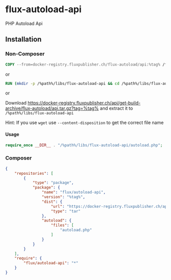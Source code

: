 # flux-autoload-api

PHP Autoload Api

## Installation

### Non-Composer

```dockerfile
COPY --from=docker-registry.fluxpublisher.ch/flux-autoload/api:%tag% /flux-autoload-api /%path%/libs/flux-autoload-api
```

or

```dockerfile
RUN (mkdir -p /%path%/libs/flux-autoload-api && cd /%path%/libs/flux-autoload-api && wget -O - https://docker-registry.fluxpublisher.ch/api/get-build-archive/flux-autoload/api.tar.gz?tag=%tag% | tar -xz --strip-components=1)
```

or

Download https://docker-registry.fluxpublisher.ch/api/get-build-archive/flux-autoload/api.tar.gz?tag=%tag% and extract it to `/%path%/libs/flux-autoload-api`

Hint: If you use `wget` use `--content-disposition` to get the correct file name

#### Usage

```php
require_once __DIR__ . "/%path%/libs/flux-autoload-api/autoload.php";
```

### Composer

```json
{
    "repositories": [
        {
            "type": "package",
            "package": {
                "name": "flux/autoload-api",
                "version": "%tag%",
                "dist": {
                    "url": "https://docker-registry.fluxpublisher.ch/api/get-build-archive/flux-autoload/api.tar.gz?tag=%tag%",
                    "type": "tar"
                },
                "autoload": {
                    "files": [
                        "autoload.php"
                    ]
                }
            }
        }
    ],
    "require": {
        "flux/autoload-api": "*"
    }
}
```
